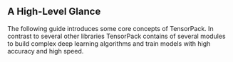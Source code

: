 
## A High-Level Glance

The following guide introduces some core concepts of TensorPack. In contrast to several other libraries TensorPack contains of several modules to build complex deep learning algorithms and train models with high accuracy and high speed.


